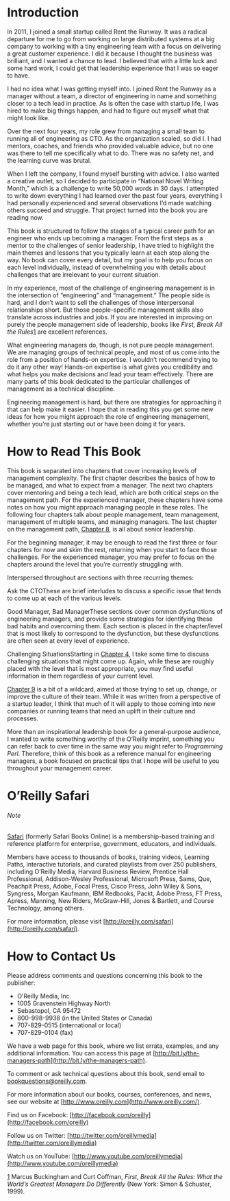 # Introduction

In 2011, I joined a small startup called Rent the Runway. It was a radical departure for me to go from working on large distributed systems at a big company to working with a tiny engineering team with a focus on delivering a great customer experience. I did it because I thought the business was brilliant, and I wanted a chance to lead. I believed that with a little luck and some hard work, I could get that leadership experience that I was so eager to have.

I had no idea what I was getting myself into. I joined Rent the Runway as a manager without a team, a director of engineering in name and something closer to a tech lead in practice. As is often the case with startup life, I was hired to make big things happen, and had to figure out myself what that might look like.

Over the next four years, my role grew from managing a small team to running all of engineering as CTO. As the organization scaled, so did I. I had mentors, coaches, and friends who provided valuable advice, but no one was there to tell me specifically what to do. There was no safety net, and the learning curve was brutal.

When I left the company, I found myself bursting with advice. I also wanted a creative outlet, so I decided to participate in “National Novel Writing Month,” which is a challenge to write 50,000 words in 30 days. I attempted to write down everything I had learned over the past four years, everything I had personally experienced and several observations I’d made watching others succeed and struggle. That project turned into the book you are reading now.

This book is structured to follow the stages of a typical career path for an engineer who ends up becoming a manager. From the first steps as a mentor to the challenges of senior leadership, I have tried to highlight the main themes and lessons that you typically learn at each step along the way. No book can cover every detail, but my goal is to help you focus on each level individually, instead of overwhelming you with details about challenges that are irrelevant to your current situation.

In my experience, most of the challenge of engineering management is in the intersection of “engineering” and “management.” The people side is hard, and I don’t want to sell the challenges of those interpersonal relationships short. But those people-specific management skills also translate across industries and jobs. If you are interested in improving on purely the people management side of leadership, books like *First, Break All the Rules*[1](https://learning.oreilly.com/library/view/the-managers-path/9781491973882/preface02.html#INTRO-FN-1) are excellent references.

What engineering managers do, though, is not pure people management. We are managing groups of technical people, and most of us come into the role from a position of hands-on expertise. I wouldn’t recommend trying to do it any other way! Hands-on expertise is what gives you credibility and what helps you make decisions and lead your team effectively. There are many parts of this book dedicated to the particular challenges of management as a technical discipline.

Engineering management is hard, but there are strategies for approaching it that can help make it easier. I hope that in reading this you get some new ideas for how you might approach the role of engineering management, whether you’re just starting out or have been doing it for years.

# How to Read This Book

This book is separated into chapters that cover increasing levels of management complexity. The first chapter describes the basics of how to be managed, and what to expect from a manager. The next two chapters cover mentoring and being a tech lead, which are both critical steps on the management path. For the experienced manager, these chapters have some notes on how you might approach managing people in these roles. The following four chapters talk about people management, team management, management of multiple teams, and managing managers. The last chapter on the management path, [Chapter 8](https://learning.oreilly.com/library/view/the-managers-path/9781491973882/ch08.html#the_big_leagues), is all about senior leadership.

For the beginning manager, it may be enough to read the first three or four chapters for now and skim the rest, returning when you start to face those challenges. For the experienced manager, you may prefer to focus on the chapters around the level that you’re currently struggling with.

Interspersed throughout are sections with three recurring themes:

Ask the CTOThese are brief interludes to discuss a specific issue that tends to come up at each of the various levels.

Good Manager, Bad ManagerThese sections cover common dysfunctions of engineering managers, and provide some strategies for identifying these bad habits and overcoming them. Each section is placed in the chapter/level that is most likely to correspond to the dysfunction, but these dysfunctions are often seen at every level of experience.

Challenging SituationsStarting in [Chapter 4](https://learning.oreilly.com/library/view/the-managers-path/9781491973882/ch04.html#managing_people), I take some time to discuss challenging situations that might come up. Again, while these are roughly placed with the level that is most appropriate, you may find useful information in them regardless of your current level.

[Chapter 9](https://learning.oreilly.com/library/view/the-managers-path/9781491973882/ch09.html#bootstrapping_culture) is a bit of a wildcard, aimed at those trying to set up, change, or improve the culture of their team. While it was written from a perspective of a startup leader, I think that much of it will apply to those coming into new companies or running teams that need an uplift in their culture and processes.

More than an inspirational leadership book for a general-purpose audience, I wanted to write something worthy of the O’Reilly imprint, something you can refer back to over time in the same way you might refer to *Programming Perl*. Therefore, think of this book as a reference manual for engineering managers, a book focused on practical tips that I hope will be useful to you throughout your management career.

# O’Reilly Safari

###### Note

[Safari](http://oreilly.com/safari) (formerly Safari Books Online) is a membership-based training and reference platform for enterprise, government, educators, and individuals.

Members have access to thousands of books, training videos, Learning Paths, interactive tutorials, and curated playlists from over 250 publishers, including O’Reilly Media, Harvard Business Review, Prentice Hall Professional, Addison-Wesley Professional, Microsoft Press, Sams, Que, Peachpit Press, Adobe, Focal Press, Cisco Press, John Wiley & Sons, Syngress, Morgan Kaufmann, IBM Redbooks, Packt, Adobe Press, FT Press, Apress, Manning, New Riders, McGraw-Hill, Jones & Bartlett, and Course Technology, among others.

For more information, please visit [http://oreilly.com/safari](http://oreilly.com/safari).

# How to Contact Us

Please address comments and questions concerning this book to the publisher:

- O’Reilly Media, Inc.
- 1005 Gravenstein Highway North
- Sebastopol, CA 95472
- 800-998-9938 (in the United States or Canada)
- 707-829-0515 (international or local)
- 707-829-0104 (fax)

We have a web page for this book, where we list errata, examples, and any additional information. You can access this page at [http://bit.ly/the-managers-path](http://bit.ly/the-managers-path).

To comment or ask technical questions about this book, send email to [bookquestions@oreilly.com](mailto:bookquestions@oreilly.com).

For more information about our books, courses, conferences, and news, see our website at [http://www.oreilly.com](http://www.oreilly.com/).

Find us on Facebook: [http://facebook.com/oreilly](http://facebook.com/oreilly)

Follow us on Twitter: [http://twitter.com/oreillymedia](http://twitter.com/oreillymedia)

Watch us on YouTube: [http://www.youtube.com/oreillymedia](http://www.youtube.com/oreillymedia)

[1](https://learning.oreilly.com/library/view/the-managers-path/9781491973882/preface02.html#INTRO-FN-1-marker) Marcus Buckingham and Curt Coffman, *First, Break All the Rules: What the World’s Greatest Managers Do Differently* (New York: Simon & Schuster, 1999).
